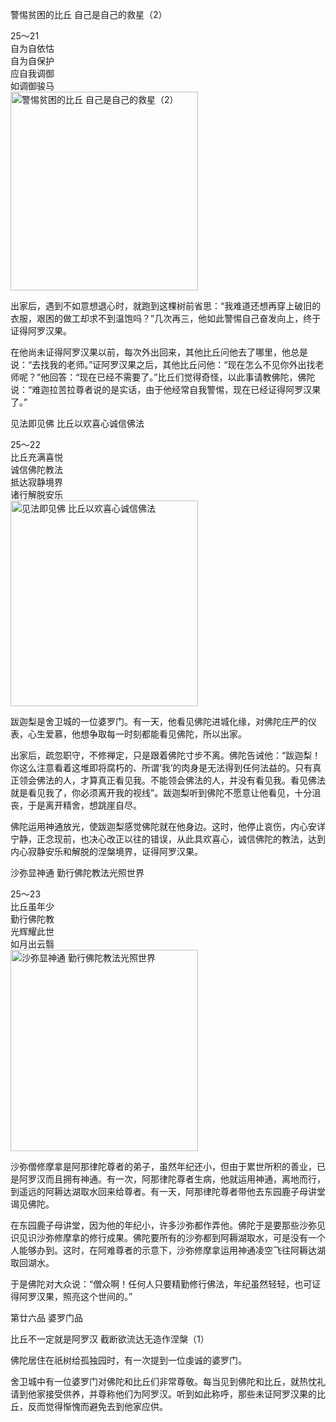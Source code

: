 警惕贫困的比丘 自己是自己的救星（2）


<div class="e2">
<div>
25～21<br>
 自为自依怙<br>
 自为自保护<br>
 应自我调御<br>
 如调御骏马
</div>
<img src="images/fjj-94-1.jpg" width="300" height="318" alt="警惕贫困的比丘 自己是自己的救星（2）"/>
</div>

出家后，遇到不如意想退心时，就跑到这棵树前省思：“我难道还想再穿上破旧的衣服，艰困的做工却求不到温饱吗？”几次再三，他如此警惕自己奋发向上，终于证得阿罗汉果。

在他尚未证得阿罗汉果以前，每次外出回来，其他比丘问他去了哪里，他总是说：“去找我的老师。”证阿罗汉果之后，其他比丘问他：“现在怎么不见你外出找老师呢？”他回答：“现在已经不需要了。”比丘们觉得奇怪，以此事请教佛陀，佛陀说：“难迦拉苦拉尊者说的是实话，由于他经常自我警惕，现在已经证得阿罗汉果了。”

见法即见佛 比丘以欢喜心诚信佛法


<div class="e2">
<div>
25～22<br>
 比丘充满喜悦<br>
 诚信佛陀教法<br>
 抵达寂静境界<br>
 诸行解脱安乐
</div>
<img src="images/fjj-94-2.jpg" width="300" height="329" alt="见法即见佛 比丘以欢喜心诚信佛法"/>
</div>

跋迦梨是舍卫城的一位婆罗门。有一天，他看见佛陀进城化缘，对佛陀庄严的仪表，心生爱慕，他想争取每一时刻都能看见佛陀，所以出家。

出家后，疏忽职守，不修禅定，只是跟着佛陀寸步不离。佛陀告诫他：“跋迦梨！你这么注意看着这堆即将腐朽的、所谓‘我’的肉身是无法得到任何法益的。只有真正领会佛法的人，才算真正看见我。不能领会佛法的人，并没有看见我。看见佛法就是看见我了，你必须离开我的视线”。跋迦梨听到佛陀不愿意让他看见，十分沮丧，于是离开精舍，想跳崖自尽。

佛陀运用神通放光，使跋迦梨感觉佛陀就在他身边。这时，他停止哀伤，内心安详宁静，正念现前，也决心改正以往的错误，从此具欢喜心，诚信佛陀的教法，达到内心寂静安乐和解脱的涅槃境界，证得阿罗汉果。

沙弥显神通 勤行佛陀教法光照世界


<div class="e2">
<div>
25～23<br>
 比丘虽年少<br>
 勤行佛陀教<br>
 光辉耀此世<br>
 如月出云翳
</div>
<img src="images/fjj-94-3.jpg" width="300" height="322" alt="沙弥显神通 勤行佛陀教法光照世界"/>
</div>

沙弥僧修摩拿是阿那律陀尊者的弟子，虽然年纪还小，但由于累世所积的善业，已是阿罗汉而且拥有神通。有一次，阿那律陀尊者生病，他就运用神通，离地而行，到遥远的阿耨达湖取水回来给尊者。有一天，阿那律陀尊者带他去东园鹿子母讲堂谒见佛陀。

在东园鹿子母讲堂，因为他的年纪小，许多沙弥都作弄他。佛陀于是要那些沙弥见识见识沙弥修摩拿的修行成果。佛陀要所有的沙弥都到阿耨湖取水，可是没有一个人能够办到。这时，在阿难尊者的示意下，沙弥修摩拿运用神通凌空飞往阿耨达湖取回湖水。

于是佛陀对大众说：“僧众啊！任何人只要精勤修行佛法，年纪虽然轻轻，也可证得阿罗汉果，照亮这个世间的。”

第廿六品 婆罗门品

比丘不一定就是阿罗汉 截断欲流达无造作涅槃（1）

佛陀居住在祇树给孤独园时，有一次提到一位虔诚的婆罗门。

舍卫城中有一位婆罗门对佛陀和比丘们非常尊敬。每当见到佛陀和比丘，就热忱礼请到他家接受供养，并尊称他们为阿罗汉。听到如此称呼，那些未证阿罗汉果的比丘，反而觉得惭愧而避免去到他家应供。
